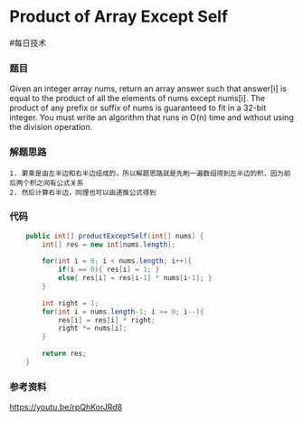 # Product of Array Except Self
#每日技术

### 题目
Given an integer array nums, return an array answer such that answer[i] is equal to the product of all the elements of nums except nums[i].
The product of any prefix or suffix of nums is guaranteed to fit in a 32-bit integer.
You must write an algorithm that runs in O(n) time and without using the division operation.

### 解题思路
	1. 累乘是由左半边和右半边组成的，所以解题思路就是先刷一遍数组得到左半边的积，因为前后两个积之间有公式关系
	2. 然后计算右半边，同理也可以由递推公式得到

### 代码
```java
	public int[] productExceptSelf(int[] nums) {
        int[] res = new int[nums.length];
        
        for(int i = 0; i < nums.length; i++){
            if(i == 0){ res[i] = 1; }
            else{ res[i] = res[i-1] * nums[i-1]; }
        }
        
        int right = 1;
        for(int i = nums.length-1; i >= 0; i--){
            res[i] = res[i] * right;
            right *= nums[i];
        }
        
        return res;
    }
```

### 参考资料
https://youtu.be/rpQhKorJRd8